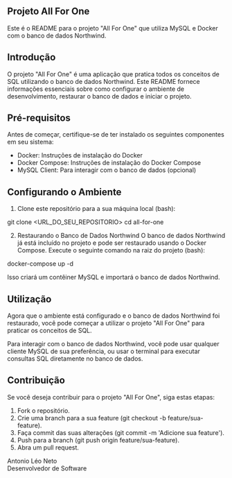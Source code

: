 ## Projeto All For One <br>
Este é o README para o projeto "All For One" que utiliza MySQL e Docker com o banco de dados Northwind.

## Introdução
O projeto "All For One" é uma aplicação que pratica todos os conceitos de SQL utilizando o banco de dados Northwind. Este README fornece informações essenciais sobre como configurar o ambiente de desenvolvimento, restaurar o banco de dados e iniciar o projeto.

## Pré-requisitos <br>
Antes de começar, certifique-se de ter instalado os seguintes componentes em seu sistema:

* Docker: Instruções de instalação do Docker
* Docker Compose: Instruções de instalação do Docker Compose
* MySQL Client: Para interagir com o banco de dados (opcional)

## Configurando o Ambiente
1. Clone este repositório para a sua máquina local (bash):

git clone <URL_DO_SEU_REPOSITORIO>
cd all-for-one

2. Restaurando o Banco de Dados Northwind
O banco de dados Northwind já está incluído no projeto e pode ser restaurado usando o Docker Compose. Execute o seguinte comando na raiz do projeto (bash):

docker-compose up -d

Isso criará um contêiner MySQL e importará o banco de dados Northwind.

## Utilização
Agora que o ambiente está configurado e o banco de dados Northwind foi restaurado, você pode começar a utilizar o projeto "All For One" para praticar os conceitos de SQL.

Para interagir com o banco de dados Northwind, você pode usar qualquer cliente MySQL de sua preferência, ou usar o terminal para executar consultas SQL diretamente no banco de dados.

## Contribuição
Se você deseja contribuir para o projeto "All For One", siga estas etapas:

1. Fork o repositório.
2. Crie uma branch para a sua feature (git checkout -b feature/sua-feature).
3. Faça commit das suas alterações (git commit -m 'Adicione sua feature').
4. Push para a branch (git push origin feature/sua-feature).
5. Abra um pull request.

Antonio Léo Neto <br>
Desenvolvedor de Software





